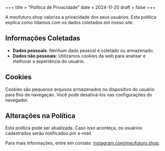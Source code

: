 +++
title = "Política de Privacidade"
date = 2024-11-20
draft = false
+++

A meufuturo.shop valoriza a privacidade dos seus usuários. Esta política explica como lidamos com os dados coletados em nosso site.

## Informações Coletadas

- **Dados pessoais**: Nenhum dado pessoal é coletado ou armazenado.
- **Dados não pessoais**: Utilizamos cookies da web para analisar e melhorar a experiência do usuário.

## Cookies

Cookies são pequenos arquivos armazenados no dispositivo do usuário para fins de navegação. Você pode desativá-los nas configurações do navegador.

## Alterações na Política

Esta política pode ser atualizada. Caso isso aconteça, os usuários cadastrados serão notificados por e-mail.

Para mais informações, entre em contato: [instagram.com/meufuturo.shop](https://instagram.com/meufuturo.shop).
